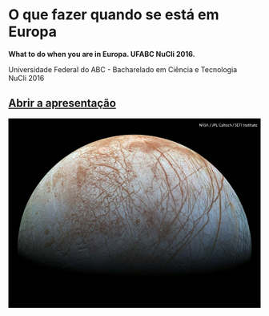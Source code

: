 # O que fazer quando se está em Europa

**What to do when you are in Europa. UFABC NuCli 2016.**

Universidade Federal do ABC - Bacharelado em Ciência e Tecnologia  
NuCli 2016  

## [Abrir a apresentação](./docs/ApresentacaoEuropa.ppsx)

![Europa](./docs/images/ApresentacaoEuropa.jpg)
